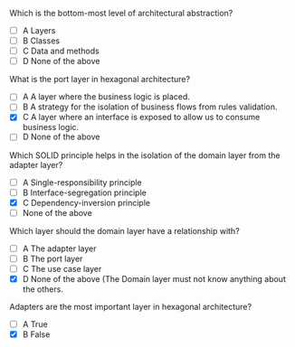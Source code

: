 Which is the bottom-most level of architectural abstraction?
- [ ] A Layers
- [ ] B Classes
- [ ] C Data and methods
- [ ] D None of the above

What is the port layer in hexagonal architecture?

- [ ] A A layer where the business logic is placed.
- [ ] B A strategy for the isolation of business flows from rules validation.
- [x] C A layer where an interface is exposed to allow us to consume business logic.
- [ ] D None of the above

Which SOLID principle helps in the isolation of the domain layer from the adapter layer?

- [ ] A Single-responsibility principle
- [ ] B Interface-segregation principle
- [x] C Dependency-inversion principle
- [ ] None of the above

Which layer should the domain layer have a relationship with?
- [ ] A The adapter layer
- [ ] B The port layer
- [ ] C The use case layer
- [x] D None of the above (The Domain layer must not know anything about the others.

Adapters are the most important layer in hexagonal architecture?
- [ ] A True
- [x] B False
